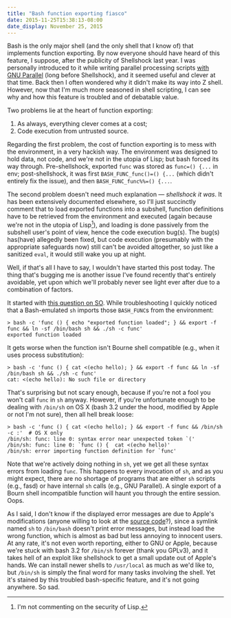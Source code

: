 ```yaml
---
title: "Bash function exporting fiasco"
date: 2015-11-25T15:38:13-08:00
date_display: November 25, 2015
---
```

Bash is the only major shell (and the only shell that I know of) that implements function exporting. By now everyone should have heard of this feature, I suppose, after the publicity of Shellshock last year. I was personally introduced to it while writing parallel processing scripts [with GNU Parallel](https://www.gnu.org/software/parallel/parallel_tutorial.html#Transfer-environment-variables-and-functions) (long before Shellshock), and it seemed useful and clever at that time. Back then I often wondered why it didn't make its way into Z shell. However, now that I'm much more seasoned in shell scripting, I can see why and how this feature is troubled and of debatable value.

Two problems lie at the heart of function exporting:

1. As always, everything clever comes at a cost;
2. Code execution from untrusted source.

Regarding the first problem, the cost of function exporting is to mess with the environment, in a very hackish way. The environment was designed to hold data, not code, and we're not in the utopia of Lisp; but bash forced its way through. Pre-shellshock, exported `func` was stored as `func=() {...` in env; post-shellshock, it was first `BASH_FUNC_func()=() {...` (which didn't entirely fix the issue), and then `BASH_FUNC_func%%=() {...`.

The second problem doesn't need much explanation — *shellshock it was*. It has been extensively documented elsewhere, so I'll just succinctly comment that to load exported functions into a subshell, function definitions have to be retrieved from the environment and executed (again because we're not in the utopia of Lisp[^lisp]), and loading is done passively from the subshell user's point of view, hence the code execution bug(s). The bug(s) has(have) allegedly been fixed, but code execution (presumably with the appropriate safeguards now) still can't be avoided altogether, so just like a sanitized `eval`, it would still wake you up at night.

Well, if that's all I have to say, I wouldn't have started this post today. The thing that's bugging me is another issue I've found recently that's entirely avoidable, yet upon which we'll probably never see light ever after due to a combination of factors.

It started with [this question on SO](http://stackoverflow.com/q/33819243/19447840). While troubleshooting I quickly noticed that a Bash-emulated `sh` imports those `BASH_FUNC`s from the environment:

    > bash -c 'func () { echo "exported function loaded"; } && export -f func && ln -sf /bin/bash sh && ./sh -c func'
    exported function loaded

It gets worse when the function isn't Bourne shell compatible (e.g., when it uses process substitution):

    > bash -c 'func () { cat <(echo hello); } && export -f func && ln -sf /bin/bash sh && ./sh -c func'
    cat: <(echo hello): No such file or directory

That's surprising but not scary enough, because if you're not a fool you won't call `func` in `sh` anyway. However, if you're unfortunate enough to be dealing with `/bin/sh` on OS X (bash 3.2 under the hood, modified by Apple or not I'm not sure), then all hell break loose:

    > bash -c 'func () { cat <(echo hello); } && export -f func && /bin/sh -c :'  # OS X only
    /bin/sh: func: line 0: syntax error near unexpected token `('
    /bin/sh: func: line 0: `func () {  cat <(echo hello)'
    /bin/sh: error importing function definition for `func'

Note that we're actively doing nothing in `sh`, yet we get all these syntax errors from loading `func`. This happens to every invocation of `sh`, and as you might expect, there are no shortage of programs that are either `sh` scripts (e.g., fasd) or have internal `sh` calls (e.g., GNU Parallel). A single export of a Bourn shell incompatible function will haunt you through the entire session. Oops.

As I said, I don't know if the displayed error messages are due to Apple's modifications (anyone willing to look at the [source code](https://opensource.apple.com/source/bash/bash-97/)?), since a symlink named `sh` to `/bin/bash` doesn't print error messages, but instead load the wrong function, which is almost as bad but less annoying to innocent users. At any rate, it's not even worth reporting, either to GNU or Apple, because we're stuck with bash 3.2 for `/bin/sh` forever (thank you GPLv3), and it takes hell of an exploit like shellshock to get a small update out of Apple's hands. We can install newer shells to `/usr/local` as much as we'd like to, but `/bin/sh` is simply the final word for many tasks involving the shell. Yet it's stained by this troubled bash-specific feature, and it's not going anywhere. So sad.

[^lisp]: I'm not commenting on the security of Lisp.
